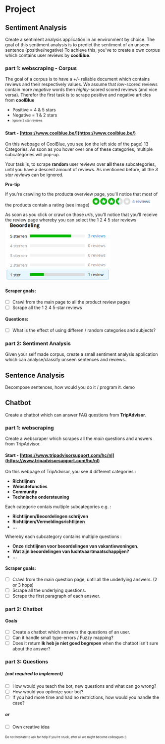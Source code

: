 # Project

## Sentiment Analysis
Create a sentiment analysis application in an environment by choice.
The goal of this sentiment analysis is to predict the sentiment of an unseen sentence (positive/negative) 
To achieve this, you've to create a own corpus which contains user reviews by **coolBlue**.

### part 1: webscraping - Corpus
The goal of a corpus is to have a +/- reliable document which contains reviews and their respectively values.
We assume that *low*-scored reviews contain more *negative* words then *highly*-scored scored reviews (and vice versa).
Therefor the first task is to scrape positive and negative articles from **coolBlue**

 - Positive = 4 & 5 stars
 - Negative = 1 & 2 stars
 - <sub><sup>Ignore 3 star reviews</sup></sub>
 
#### Start - [https://www.coolblue.be/](https://www.coolblue.be/) 
On this webpage of CoolBlue, you see (on the left side of the page) 13 Categories. As soon as you hover over one of these categories, multiple subcategories will pop-up.

Your task is, to scrape **random** user reviews over **all** these subcategories, until you have a descent amount of reviews.
As mentioned before, all the *3 star reviews* can be ignored.

**Pro-tip** 

If you're crawling to the product**s** overview page, you'll notice that most of the products contain a rating (see image)
![](images/img1.png)

As soon as you click or crawl on those *urls*, you'll notice that you'll receive the review page whereby you can select the 1 2 4 5 star reviews
![](images/img2.png)

 
#### Scraper goals: 
- [ ] Crawl from the main page to all the product review pages
- [ ] Scrape all the 1 2 4 5-star reviews

#### Questions:
- [ ] What is the effect of using differen / random categories and subjects?


### part 2: Sentiment Analysis
Given your self made corpus, create a small sentiment analysis application which can analyse/classify unseen sentences and reviews.


## Sentence Analysis
Decompose sentences, how would you do it / program it. demo

## Chatbot
Create a chatbot which can answer FAQ questions from **TripAdvisor**.

### part 1: webscraping
Create a webscraper which scrapes all the *main* questions and answers from TripAdvisor.

#### Start - [https://www.tripadvisorsupport.com/hc/nl](https://www.tripadvisorsupport.com/hc/nl)
On this webpage of TripAdvisor, you see 4 different categories : 
- **Richtlijnen**
- **Websitefuncties**
- **Community**
- **Technische ondersteuning**


Each categorie contais multiple subcategories e.g. : 
- **Richtlijnen/Beoordelingen schrijven**
- **Richtlijnen/Vermeldingsrichtlijnen**
- **...**


Whereby each subcategory contains multiple questions : 
- **Onze richtlijnen voor beoordelingen van vakantiewoningen.**
- **Wat zijn beoordelingen van luchtvaartmaatschappijen?**
- **...**

#### Scraper goals: 
- [ ] Crawl from the main question page, until all the underlying answers. (2 or 3 hops)
- [ ] Scrape all the underlying questions.
- [ ] Scrape the first paragraph of each answer.

### part 2: Chatbot

#### Goals

- [ ] Create a chatbot which answers the questions of an user.
- [ ] Can it handle small type-errors / Fuzzy mapping?
- [ ] Does it return **Ik heb je niet goed begrepen** when the chatbot isn't sure about the answer?

### part 3: Questions
##### (not required to implement)
- [ ] How would you teach the bot, new questions and what can go wrong?
- [ ] How would you optimize your bot?
- [ ] If you had more time and had no restrictions, how would you handle the case?

##### or
- [ ] Own creative idea


<sub><sup>Do not hesitate to ask for help if you're stuck, after all we might become colleagues :)</sup></sub>


